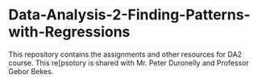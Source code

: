 # Data-Analysis-2-Finding-Patterns-with-Regressions
This repository contains the assignments and other resources for DA2 course.
This re[psotory is shared with Mr. Peter Duronelly and Professor Gebor Bekes.
